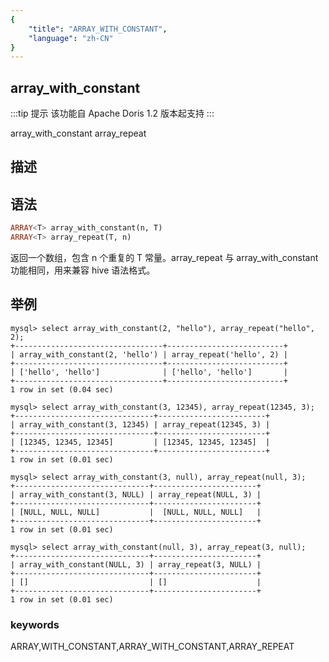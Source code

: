 ```yaml
---
{
    "title": "ARRAY_WITH_CONSTANT",
    "language": "zh-CN"
}
---
```


<!-- 
Licensed to the Apache Software Foundation (ASF) under one
or more contributor license agreements.  See the NOTICE file
distributed with this work for additional information
regarding copyright ownership.  The ASF licenses this file
to you under the Apache License, Version 2.0 (the
"License"); you may not use this file except in compliance
with the License.  You may obtain a copy of the License at
  http://www.apache.org/licenses/LICENSE-2.0
Unless required by applicable law or agreed to in writing,
software distributed under the License is distributed on an
"AS IS" BASIS, WITHOUT WARRANTIES OR CONDITIONS OF ANY
KIND, either express or implied.  See the License for the
specific language governing permissions and limitations
under the License.
-->

## array_with_constant

:::tip 提示
该功能自 Apache Doris  1.2 版本起支持
:::

array_with_constant
array_repeat



## 描述

## 语法

```sql
ARRAY<T> array_with_constant(n, T)
ARRAY<T> array_repeat(T, n)
```
返回一个数组，包含 n 个重复的 T 常量。array_repeat 与 array_with_constant 功能相同，用来兼容 hive 语法格式。

## 举例

```
mysql> select array_with_constant(2, "hello"), array_repeat("hello", 2);
+---------------------------------+--------------------------+
| array_with_constant(2, 'hello') | array_repeat('hello', 2) |
+---------------------------------+--------------------------+
| ['hello', 'hello']              | ['hello', 'hello']       |
+---------------------------------+--------------------------+
1 row in set (0.04 sec)

mysql> select array_with_constant(3, 12345), array_repeat(12345, 3);
+-------------------------------+------------------------+
| array_with_constant(3, 12345) | array_repeat(12345, 3) | 
+-------------------------------+------------------------+
| [12345, 12345, 12345]         | [12345, 12345, 12345]  |
+-------------------------------+------------------------+
1 row in set (0.01 sec)

mysql> select array_with_constant(3, null), array_repeat(null, 3);
+------------------------------+-----------------------+
| array_with_constant(3, NULL) | array_repeat(NULL, 3) |
+------------------------------+-----------------------+
| [NULL, NULL, NULL]           |  [NULL, NULL, NULL]   |
+------------------------------+-----------------------+
1 row in set (0.01 sec)

mysql> select array_with_constant(null, 3), array_repeat(3, null);
+------------------------------+-----------------------+
| array_with_constant(NULL, 3) | array_repeat(3, NULL) |
+------------------------------+-----------------------+
| []                           | []                    |
+------------------------------+-----------------------+
1 row in set (0.01 sec)

```

### keywords

ARRAY,WITH_CONSTANT,ARRAY_WITH_CONSTANT,ARRAY_REPEAT
